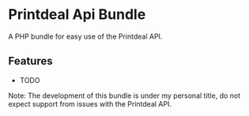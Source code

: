 Printdeal Api Bundle
=========================

A PHP bundle for easy use of the Printdeal API.

Features
--------

* TODO


Note: The development of this bundle is under my personal title, do not expect support from issues with the Printdeal API.